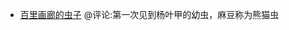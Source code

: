 - [百里画廊的虫子](https://www.notion.so/xinyiheng/f14513dfa50d42b3b17bda8e37dfeab7) @评论:第一次见到杨叶甲的幼虫，麻豆称为熊猫虫
